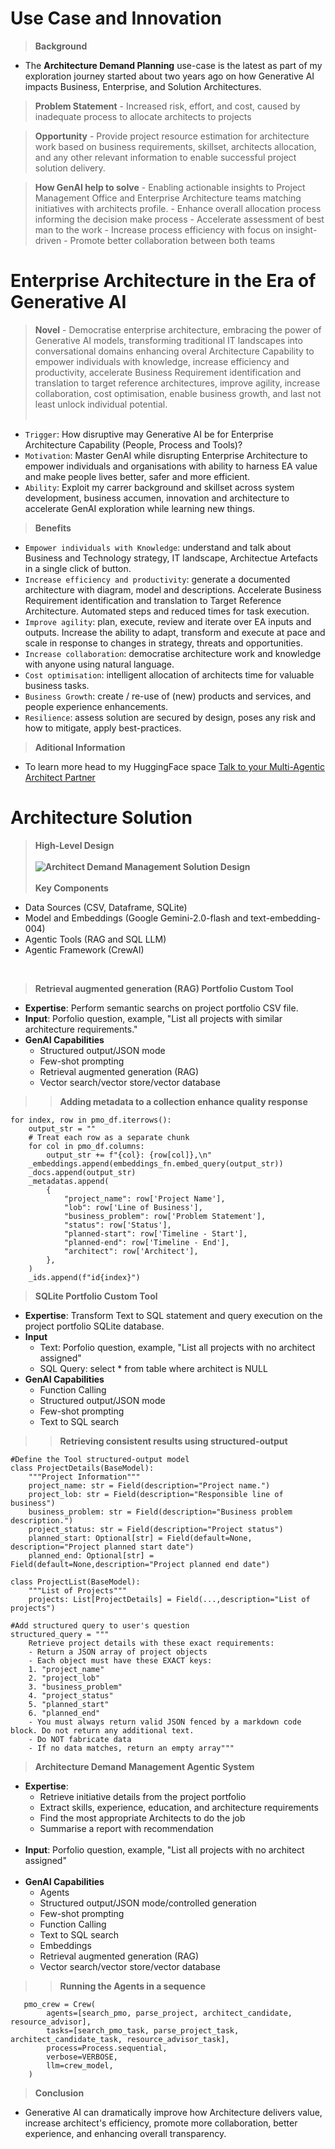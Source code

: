 # Use Case and Innovation

> **Background**
- The **Architecture Demand Planning** use-case is the latest as part of my exploration journey started about two years ago on how Generative AI impacts Business, Enterprise, and Solution Architectures.<br>

> **Problem Statement**
    - Increased risk, effort, and cost, caused by inadequate process to allocate architects to projects<br>
      
> **Opportunity**
    - Provide project resource estimation for architecture work based on business requirements, skillset, architects allocation, and any other relevant information to enable successful project solution delivery.<br>

> **How GenAI help to solve**
    - Enabling actionable insights to Project Management Office and Enterprise Architecture teams matching initiatives with architects profile.
    - Enhance overall allocation process informing the decision make process
    - Accelerate assessment of best man to the work
    - Increase process efficiency with focus on insight-driven
    - Promote better collaboration between both teams<br>

# **Enterprise Architecture in the Era of Generative AI**

> **Novel** 
    - Democratise enterprise architecture, embracing the power of Generative AI models, transforming traditional IT landscapes into conversational domains enhancing overal Architecture Capability to empower individuals with knowledge, increase efficiency and productivity, accelerate Business Requirement identification and translation to target reference architectures, improve agility, increase collaboration, cost optimisation, enable business growth, and last not least unlock individual potential.<br><br>

- `Trigger`: How disruptive may Generative AI be for Enterprise Architecture Capability (People, Process and Tools)?
- `Motivation`: Master GenAI while disrupting Enterprise Architecture to empower individuals and organisations with ability to harness EA value and make people lives better, safer and more efficient.
- `Ability`: Exploit my carrer background and skillset across system development, business accumen, innovation and architecture to accelerate GenAI exploration while learning new things.

> **Benefits**
- `Empower individuals with Knowledge`: understand and talk about Business and Technology strategy, IT landscape, Architectue Artefacts in a single click of button.
- `Increase efficiency and productivity`: generate a documented architecture with diagram, model and descriptions. Accelerate Business Requirement identification and translation to Target Reference Architecture. Automated steps and reduced times for task execution.
- `Improve agility`: plan, execute, review and iterate over EA inputs and outputs. Increase the ability to adapt, transform and execute at pace and scale in response to changes in strategy, threats and opportunities.
- `Increase collaboration`: democratise architecture work and knowledge with anyone using natural language.
- `Cost optimisation`: intelligent allocation of architects time for valuable business tasks.
- `Business Growth`: create / re-use of (new) products and services, and people experience enhancements.
- `Resilience`: assess solution are secured by design, poses any risk and how to mitigate, apply best-practices.

> **Aditional Information**
- To learn more head to my HuggingFace space [Talk to your Multi-Agentic Architect Partner](https://huggingface.co/spaces/avfranco/ea4all_agentic_system)<br>

# **Architecture Solution**
> **High-Level Design**<br><br>
**![Architect Demand Management Solution Design](https://www.googleapis.com/download/storage/v1/b/kaggle-forum-message-attachments/o/inbox%2F17474692%2Ffaf08072c50685f22337b006f073995c%2Fea4all-demand-planning-architecture-design.png?generation=1745165211247666&alt=media)**
<br><br>
**Key Components**
* Data Sources (CSV, Dataframe, SQLite)
* Model and Embeddings (Google Gemini-2.0-flash and text-embedding-004)
* Agentic Tools (RAG and SQL LLM)
* Agentic Framework (CrewAI)
<br>

> **Retrieval augmented generation (RAG) Portfolio Custom Tool**<br>

* **Expertise**: Perform semantic searchs on project portfolio CSV file.</n>
* **Input**: Porfolio question, example, "List all projects with similar architecture requirements."
* **GenAI Capabilities**
  * Structured output/JSON mode
  * Few-shot prompting
  * Retrieval augmented generation (RAG)
  * Vector search/vector store/vector database

> > **Adding metadata to a collection enhance quality response**
```
for index, row in pmo_df.iterrows():
    output_str = ""
    # Treat each row as a separate chunk
    for col in pmo_df.columns:
        output_str += f"{col}: {row[col]},\n"
    _embeddings.append(embeddings_fn.embed_query(output_str))
    _docs.append(output_str)
    _metadatas.append(
        {
            "project_name": row['Project Name'],
            "lob": row['Line of Business'],
            "business_problem": row['Problem Statement'],
            "status": row['Status'],
            "planned-start": row['Timeline - Start'],
            "planned-end": row['Timeline - End'],
            "architect": row['Architect'],
        },
    )
    _ids.append(f"id{index}")
```


> **SQLite Portfolio Custom Tool**<br>

* **Expertise**: Transform Text to SQL statement and query execution on the project portfolio SQLite database.</n>
* **Input**
  * Text: Porfolio question, example, "List all projects with no architect assigned"
  * SQL Query: select * from table where architect is NULL</n>
* **GenAI Capabilities**
  * Function Calling
  * Structured output/JSON mode
  * Few-shot prompting
  * Text to SQL search

> > **Retrieving consistent results using structured-output**
```
#Define the Tool structured-output model
class ProjectDetails(BaseModel):
    """Project Information"""
    project_name: str = Field(description="Project name.")
    project_lob: str = Field(description="Responsible line of business")
    business_problem: str = Field(description="Business problem description.")
    project_status: str = Field(description="Project status")
    planned_start: Optional[str] = Field(default=None, description="Project planned start date")
    planned_end: Optional[str] = Field(default=None,description="Project planned end date")

class ProjectList(BaseModel):
    """List of Projects"""
    projects: List[ProjectDetails] = Field(...,description="List of projects")

#Add structured query to user's question
structured_query = """
    Retrieve project details with these exact requirements:
    - Return a JSON array of project objects
    - Each object must have these EXACT keys:
    1. "project_name"
    2. "project_lob"
    3. "business_problem"
    4. "project_status"
    5. "planned_start"
    6. "planned_end"
    - You must always return valid JSON fenced by a markdown code block. Do not return any additional text.
    - Do NOT fabricate data
    - If no data matches, return an empty array"""
```

> **Architecture Demand Management Agentic System**<br>

* **Expertise**:
  * Retrieve initiative details from the project portfolio
  * Extract skills, experience, education, and architecture requirements
  * Find the most appropriate Architects to do the job
  * Summarise a report with recommendation<br><br>
* **Input**: Porfolio question, example, "List all projects with no architect assigned"<br><br>
* **GenAI Capabilities**
  * Agents
  * Structured output/JSON mode/controlled generation
  * Few-shot prompting
  * Function Calling
  * Text to SQL search
  * Embeddings
  * Retrieval augmented generation (RAG)
  * Vector search/vector store/vector database

> > **Running the Agents in a sequence**
```
   pmo_crew = Crew(
        agents=[search_pmo, parse_project, architect_candidate, resource_advisor],
        tasks=[search_pmo_task, parse_project_task, architect_candidate_task, resource_advisor_task],
        process=Process.sequential,
        verbose=VERBOSE,
        llm=crew_model,
    )
```

> **Conclusion**

* Generative AI can dramatically improve how Architecture delivers value, increase architect's efficiency, promote more collaboration, better experience, and enhancing overall transparency.
